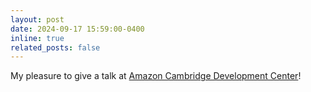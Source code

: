 ```yaml
---
layout: post
date: 2024-09-17 15:59:00-0400
inline: true
related_posts: false
---
```


 My pleasure to give a talk at [Amazon Cambridge Development Center](https://amazon.jobs/en/landing_pages/Cambridge)!

